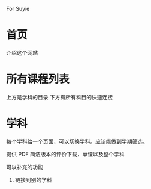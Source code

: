 For Suyie

# 首页

介绍这个网站

# 所有课程列表

上方是学科的目录
下方有所有科目的快速连接

# 学科

每个学科给一个页面，可以切换学科。应该能做到学期筛选。<!-- 教授筛选没什么必要，现在课太少-->

提供 PDF 简洁版本的评价下载，单课以及整个学科

可以补充的功能

1. 链接到别的学科
